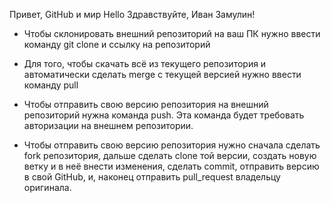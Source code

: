 Привет, GitHub и мир
Hello
Здравствуйте, Иван Замулин!

* Чтобы склонировать внешний репозиторий на ваш ПК нужно ввести команду git clone и ссылку на репозиторий 

* Для того, чтобы скачать всё из текущего репозитория и автоматически сделать merge с текущей версией нужно ввести команду pull

* Чтобы отправить свою версию репозитория на внешний репозиторий нужна команда push. Эта команда будет требовать авторизации на внешнем репозитории. 

* Чтобы отправить свою версию репозитория нужно сначала сделать fork репозитория, дальше сделать clone той версии, создать новую ветку и в неё внести изменения, сделать commit, отправить версию в свой GitHub, и, наконец отправить pull_request владельцу оригинала.
